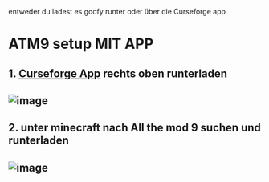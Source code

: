entweder du ladest es goofy runter oder über die Curseforge app
# ATM9 setup MIT APP
## **1.** [Curseforge App](https://www.curseforge.com/) rechts oben runterladen
## ![image](https://github.com/Xevalor/Minecraft/assets/133159086/7943b5ca-8e60-4fe8-a154-396c59048915)
## **2.** unter minecraft nach All the mod 9 suchen und runterladen
## ![image](https://github.com/Xevalor/Minecraft/assets/133159086/3727601f-7902-4303-99dc-fd890d7fa27f)
